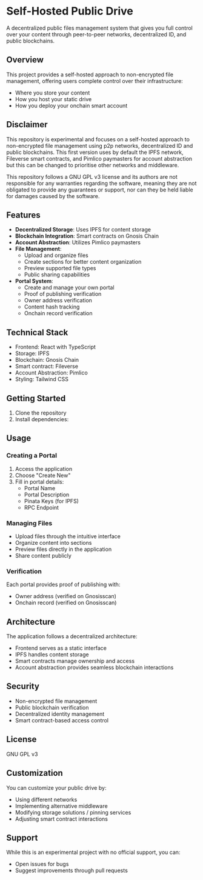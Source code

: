 # Self-Hosted Public Drive

A decentralized public files management system that gives you full control over your content through peer-to-peer networks, decentralized ID, and public blockchains.

## Overview

This project provides a self-hosted approach to non-encrypted file management, offering users complete control over their infrastructure:

* Where you store your content
* How you host your static drive
* How you deploy your onchain smart account

## Disclaimer

This repository is experimental and focuses on a self-hosted approach to non-encrypted file management using p2p networks, decentralized ID and public blockchains. This first version uses by default the IPFS network, Fileverse smart contracts, and Pimlico paymasters for account abstraction but this can be changed to prioritise other networks and middleware.

This repository follows a GNU GPL v3 license and its authors are not responsible for any warranties regarding the software, meaning they are not obligated to provide any guarantees or support, nor can they be held liable for damages caused by the software.

## Features

* **Decentralized Storage**: Uses IPFS for content storage
* **Blockchain Integration**: Smart contracts on Gnosis Chain
* **Account Abstraction**: Utilizes Pimlico paymasters
* **File Management**:
    * Upload and organize files
    * Create sections for better content organization
    * Preview supported file types
    * Public sharing capabilities
* **Portal System**:
    * Create and manage your own portal
    * Proof of publishing verification
    * Owner address verification
    * Content hash tracking
    * Onchain record verification

## Technical Stack

* Frontend: React with TypeScript
* Storage: IPFS
* Blockchain: Gnosis Chain
* Smart contract: Fileverse
* Account Abstraction: Pimlico
* Styling: Tailwind CSS

## Getting Started

1. Clone the repository
2. Install dependencies:

## Usage

### Creating a Portal

1. Access the application
2. Choose "Create New"
3. Fill in portal details:
    * Portal Name
    * Portal Description
    * Pinata Keys (for IPFS)
    * RPC Endpoint

### Managing Files

* Upload files through the intuitive interface
* Organize content into sections
* Preview files directly in the application
* Share content publicly

### Verification

Each portal provides proof of publishing with:

* Owner address (verified on Gnosisscan)
* Onchain record (verified on Gnosisscan)

## Architecture

The application follows a decentralized architecture:

* Frontend serves as a static interface
* IPFS handles content storage
* Smart contracts manage ownership and access
* Account abstraction provides seamless blockchain interactions

## Security

* Non-encrypted file management
* Public blockchain verification
* Decentralized identity management
* Smart contract-based access control

## License

GNU GPL v3

## Customization

You can customize your public drive by:

* Using different networks
* Implementing alternative middleware
* Modifying storage solutions / pinning services
* Adjusting smart contract interactions

## Support

While this is an experimental project with no official support, you can:

* Open issues for bugs
* Suggest improvements through pull requests